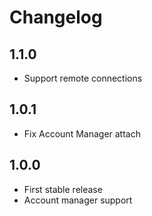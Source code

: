 # Changelog

## 1.1.0
- Support remote connections

## 1.0.1

- Fix Account Manager attach

## 1.0.0

- First stable release
- Account manager support
